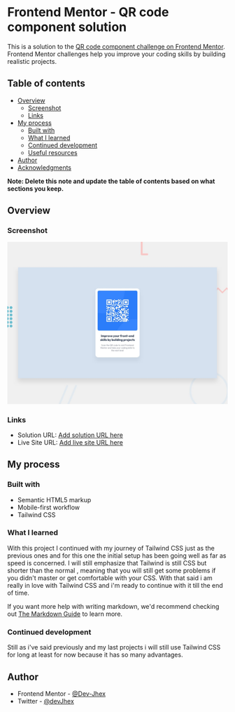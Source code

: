 # Frontend Mentor - QR code component solution

This is a solution to the [QR code component challenge on Frontend Mentor](https://www.frontendmentor.io/challenges/qr-code-component-iux_sIO_H). Frontend Mentor challenges help you improve your coding skills by building realistic projects. 

## Table of contents

- [Overview](#overview)
  - [Screenshot](#screenshot)
  - [Links](#links)
- [My process](#my-process)
  - [Built with](#built-with)
  - [What I learned](#what-i-learned)
  - [Continued development](#continued-development)
  - [Useful resources](#useful-resources)
- [Author](#author)
- [Acknowledgments](#acknowledgments)

**Note: Delete this note and update the table of contents based on what sections you keep.**

## Overview

### Screenshot

![Design preview for the QR code component coding challenge](./design/desktop-preview.jpg)

### Links

- Solution URL: [Add solution URL here](https://your-solution-url.com)
- Live Site URL: [Add live site URL here](https://your-live-site-url.com)

## My process

### Built with

- Semantic HTML5 markup
- Mobile-first workflow
- Tailwind CSS


### What I learned 
 With this project I continued with my journey of Tailwind CSS just as the previous ones and for this one the initial setup has been going well as far as speed is concerned. I will still emphasize that Tailwind is still CSS but shorter than the normal , meaning that you will still get some problems if you didn't master or get comfortable with your CSS. With that said i am really in love with Tailwind CSS and i'm ready to continue with it till the end of time.

If you want more help with writing markdown, we'd recommend checking out [The Markdown Guide](https://www.markdownguide.org/) to learn more.

### Continued development
Still as i've said previously and my last projects i will still use Tailwind CSS for long at least for now because it has so many advantages.


## Author

- Frontend Mentor - [@Dev-Jhex](https://www.frontendmentor.io/profile/Dev-Jhex)
- Twitter - [@devJhex](https://www.twitter.com/devJhex)
